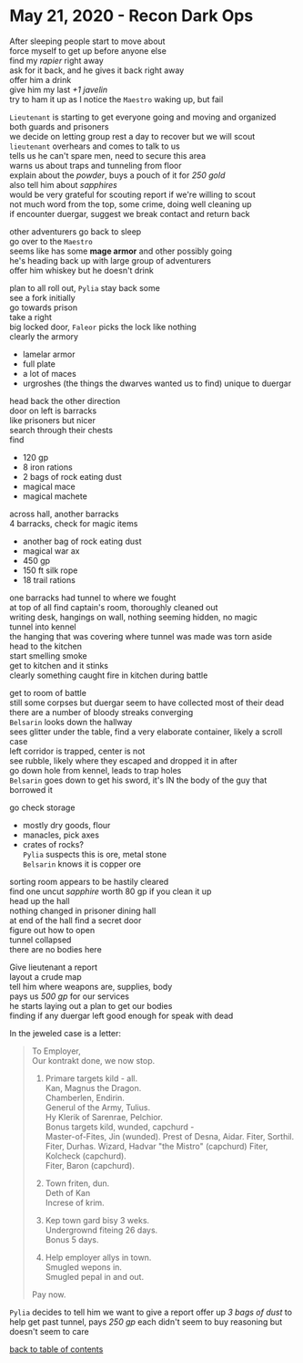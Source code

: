 # May 21, 2020 - Recon Dark Ops

After sleeping people start to move about  
force myself to get up before anyone else  
find my _rapier_ right away  
ask for it back, and he gives it back right away  
offer him a drink  
give him my last _+1 javelin_  
try to ham it up as I notice the `Maestro` waking up, but fail  

`Lieutenant` is starting to get everyone going and moving and organized  
both guards and prisoners  
we decide on letting group rest a day to recover but we will scout  
`lieutenant` overhears and comes to talk to us  
tells us he can't spare men, need to secure this area  
warns us about traps and tunneling from floor  
explain about the _powder_, buys a pouch of it for _250 gold_  
also tell him about _sapphires_  
would be very grateful for scouting report if we're willing to scout  
not much word from the top, some crime, doing well cleaning up  
if encounter duergar, suggest we break contact and return back  

other adventurers go back to sleep  
go over to the `Maestro`  
seems like has some **mage armor** and other possibly going  
he's heading back up with large group of adventurers  
offer him whiskey but he doesn't drink  

plan to all roll out, `Pylia` stay back some  
see a fork initially  
go towards prison  
take a right  
big locked door, `Faleor` picks the lock like nothing  
clearly the armory  
- lamelar armor
- full plate
- a lot of maces
- urgroshes (the things the dwarves wanted us to find) unique to duergar  

head back the other direction  
door on left is barracks  
like prisoners but nicer  
search through their chests  
find 
- 120 gp
- 8 iron rations
- 2 bags of rock eating dust
- magical mace
- magical machete  

across hall, another barracks  
4 barracks, check for magic items  
- another bag of rock eating dust
- magical war ax
- 450 gp  
- 150 ft silk rope
- 18 trail rations  

one barracks had tunnel to where we fought  
at top of all find captain's room, thoroughly cleaned out  
writing desk, hangings on wall, nothing seeming hidden, no magic  
tunnel into kennel  
the hanging that was covering where tunnel was made was torn aside  
head to the kitchen  
start smelling smoke  
get to kitchen and it stinks  
clearly something caught fire in kitchen during battle  

get to room of battle  
still some corpses but duergar seem to have collected most of their dead  
there are a number of bloody streaks converging  
`Belsarin` looks down the hallway  
sees glitter under the table, find a very elaborate container, likely a scroll case  
left corridor is trapped, center is not  
see rubble, likely where they escaped and dropped it in after  
go down hole from kennel, leads to trap holes  
`Belsarin` goes down to get his sword, it's IN the body of the guy that borrowed it  

go check storage  
- mostly dry goods, flour  
- manacles, pick axes  
- crates of rocks?  
`Pylia` suspects this is ore, metal stone  
`Belsarin` knows it is copper ore  

sorting room appears to be hastily cleared  
find one uncut _sapphire_ worth 80 gp if you clean it up  
head up the hall  
nothing changed in prisoner dining hall  
at end of the hall find a secret door  
figure out how to open  
tunnel collapsed  
there are no bodies here  

Give lieutenant a report  
layout a crude map  
tell him where weapons are, supplies, body  
pays us _500 gp_ for our services  
he starts laying out a plan to get our bodies  
finding if any duergar left good enough for speak with dead  

In the jeweled case is a letter:  

> To Employer,  
> Our kontrakt done, we now stop.  
>   
> 1. Primare targets kild - all.  
> Kan, Magnus the Dragon.  
> Chamberlen, Endirin.  
> Generul of the Army, Tulius.  
> Hy Klerik of Sarenrae, Pelchior.  
> Bonus targets kild, wunded, capchurd -  
> Master-of-Fites, Jin (wunded).
> Prest of Desna, Aidar.
> Fiter, Sorthil.
> Fiter, Durhas.
> Wizard, Hadvar "the Mistro" (capchurd)
> Fiter, Kolcheck (capchurd).  
> Fiter, Baron (capchurd).  
>   
> 2. Town friten, dun.  
Deth of Kan  
> Increse of krim.  
>   
> 3. Kep town gard bisy 3 weks.  
> Undergrownd fiteing 26 days.  
> Bonus 5 days.  
>   
> 4. Help employer allys in town.  
> Smugled wepons in.  
> Smugled pepal in and out.  
>   
> Pay now.  

`Pylia` decides to tell him we want to give a report
offer up _3 bags of dust_ to help get past tunnel, pays _250 gp_ each
didn't seem to buy reasoning but doesn't seem to care

[back to table of contents](/sessions/TOC.md)
